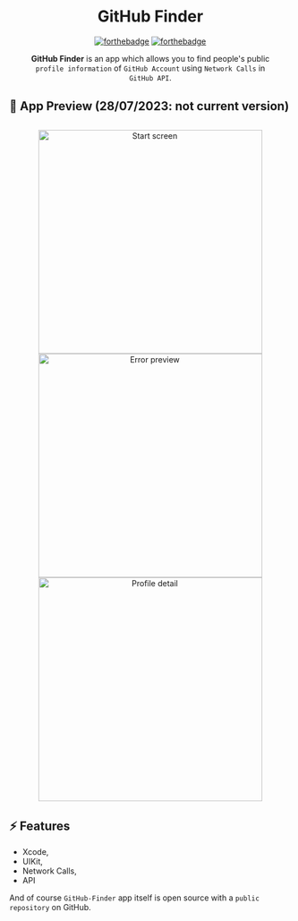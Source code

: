 <div align="center" style="margin: 30px;">
<h1>GitHub Finder</h1>

[![forthebadge](http://forthebadge.com/images/badges/made-with-swift.svg)](http://forthebadge.com)
[![forthebadge](http://forthebadge.com/images/badges/built-with-love.svg)](http://forthebadge.com)

**GitHub Finder** is an app which allows you to find people's public `profile information` of `GitHub Account` using `Network Calls` in `GitHub API`.
</div>
<h2>👀 App Preview (28/07/2023: not current version)</h2>
<div align="center" style="margin: 30px;">
  <img height="400" src="https://github.com/skxnz/GitHub-Finder/blob/main/AppPreview/FirstScreen.png" alt="Start screen">
  <img height="400" src="https://github.com/skxnz/GitHub-Finder/blob/main/AppPreview/ErrorLabel.png" alt="Error preview">
  <img height="400" src="https://github.com/skxnz/GitHub-Finder/blob/main/AppPreview/DetailScreen.png" alt="Profile detail">
</div>
<h2>⚡️ Features</h3>
<ul>
<li> Xcode,</li>
<li> UIKit,</li>
<li> Network Calls,</li>
<li> API</li>
</ul>

And of course `GitHub-Finder` app itself is open source with a `public repository` on GitHub.
